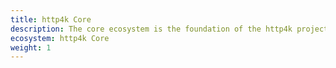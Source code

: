 ```yaml
---
title: http4k Core
description: The core ecosystem is the foundation of the http4k project, providing the essential building blocks for creating HTTP servers and clients. This ecosystem is designed to be lightweight, efficient, and testable, making it ideal for building reliable, high-performance applications.
ecosystem: http4k Core
weight: 1
---
```


